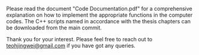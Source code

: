 Please read the document "Code Documentation.pdf" for a comprehensive explanation on how to implement the appropriate functions in the computer codes. The C++ scripts named in accordance with the thesis chapters can be downloaded from the main commit.

Thank you for your interest. Please feel free to reach out to teohjingwei@gmail.com if you have got any queries.
